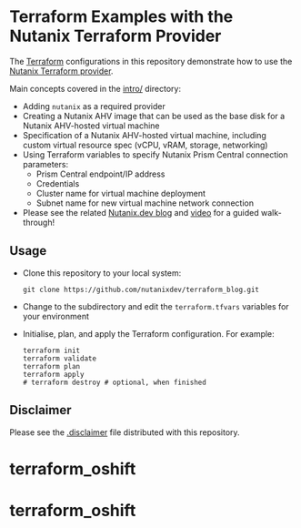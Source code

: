 # Terraform Examples with the Nutanix Terraform Provider

The [Terraform](https://www.terraform.io/) configurations in this repository demonstrate how to use the [Nutanix Terraform provider](https://registry.terraform.io/providers/nutanix/nutanix/latest).

Main concepts covered in the [intro/](intro/) directory:

- Adding `nutanix` as a required provider
- Creating a Nutanix AHV image that can be used as the base disk for a Nutanix AHV-hosted virtual machine
- Specification of a Nutanix AHV-hosted virtual machine, including custom virtual resource spec (vCPU, vRAM, storage, networking)
- Using Terraform variables to specify Nutanix Prism Central connection parameters:
  - Prism Central endpoint/IP address
  - Credentials
  - Cluster name for virtual machine deployment
  - Subnet name for new virtual machine network connection
- Please see the related [Nutanix.dev blog](https://www.nutanix.dev/2021/04/20/using-the-nutanix-terraform-provider/) and [video](https://www.nutanix.dev/videos/what-is-hci-for-devs-part-5-nutanix-terraform-provider/) for a guided walk-through!

## Usage

- Clone this repository to your local system:

  ```shell
  git clone https://github.com/nutanixdev/terraform_blog.git
  ```

- Change to the subdirectory and edit the `terraform.tfvars` variables for your environment

- Initialise, plan, and apply the Terraform configuration.  For example:

  ```shell
  terraform init
  terraform validate
  terraform plan
  terraform apply
  # terraform destroy # optional, when finished
  ```

## Disclaimer

Please see the [.disclaimer](intro/.disclaimer) file distributed with this repository.
# terraform_oshift
# terraform_oshift
